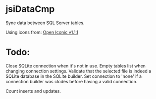 # jsiDataCmp
Sync data between SQL Server tables.


Using icons from: [Open Iconic v1.1.1](http://useiconic.com/open)


# Todo:
Close SQLite connection when it's not in use.
Empty tables list when changing connection settings.
Validate that the selected file is indeed a SQLite database in the SQLite builder.
Set connection to 'none' if a connection builder was clodes before having a valid connection.

Count inserts and updates.
